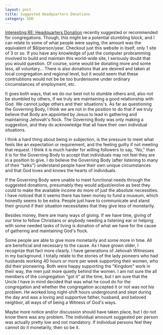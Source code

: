 ```yaml
---
layout: post
title: Suggested Headquarters Donations
category: GOD
---
```


[Interesting RE: Headquarters Donation](https://www.jehovahs-witness.com/topic/5739830511140864/world-wide-work-resolution-doubled-overnight?page=3) recently suggested or recommended for congregations. Though, this might be a potential stumbling block, and I can relate to some of what people were saying, the amount was the equivalent of $8/person/year. Checkout just this website in itself, only 1 site of 3 or so. If you have any knowledge of just the computer probramming involved to build and maintain this world-wide site, I seriously doubt that you would question. Of course, some would be donating more and some less, all voluntary... There is also donations that are desired and taken at local congregation and regional level, but it would seem that these contriubtions would not be be too burdensome under ordinary circumstances of employment, etc.

It goes both ways, that we do our best not to stumble others and, also not be stumbled by others, if we truly  are maintaining a good relationship with God. We cannot judge others and their situations's. As far as questioning the Governing Body, I think we are not in the position to do that if we truly believe that Body are appointed by Jesus to lead in gathering and maintaining Jehovah's flock. The Governing Body was only making a suggestion, and they do acknowledge that all have their own individual situations.

I think a hard thing about being in subjection, is the pressure to meet what feels like an expectation or requirement, and the feeling guilty if not meeting that request. I think it is much harder for willing followers to say, "No," than it is for the Governing Body to accept that individuals may not feel they are in a position to give. I do believe the Governing Body (after listening to many of their "talks") understand people have their own unique circumstances and that God loves and knows the hearts of individuals. 

If the Governing Body were unable to meet functional needs through the suggested donations, presumably they would adjust/evolve as best they could to make the available income do more of just the absolute necessities. I have noticed that it seems there has been money to fund a museum, which honestly seems to be extra. People just have to communicate and stand their ground if their situation necessitates that they give less of monetarily.

Besides money, there are many ways of giving. If we have time, giving of our time to fellow Christians or anybody needing a listening ear or helping with some needed tasks of living is donation of what we have for the cause of gathering and maintaining God's flock. 

Some people are able to give more monetarily and some more in time. All are beneficial and necessary to the cause. As I have grown older, I recognize that fact more clearly. I have generations of Jehovah Witnesses in my background. I totally relate to the stories of the lady pioneers who had husbands working 40 hours or more per week supporting their women, who did their pioneering. Both were happy supporting the "Kingdom" work in their way, the men just more quietly behind the women. I am not sure the all members of the congregation "got it" at the time, but I am sure that the Uncle I have in mind decided that was what he coud do for the congregation and whether the congregation accepted it or not was not his problem. He worked long night-shift hours underground and slept during the day and was a loving and supportive father, husband, and beloved neighbor, all ways of of being a Witness of God's ways. 

Maybe more notice and/or discussion should have taken place, but I do not know there was any problem. The individual amoount suggested per person was actually pretty low and not mandatory. If individual persons feel they cannot do it monetarily, then so be it.